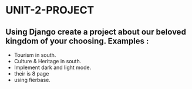 
# UNIT-2-PROJECT

## Using Django create a project about our beloved kingdom of your choosing. Examples :
- Tourism in south.
- Culture & Heritage in south.
- Implement dark and light mode.
- their is 8 page 
- using fierbase.
